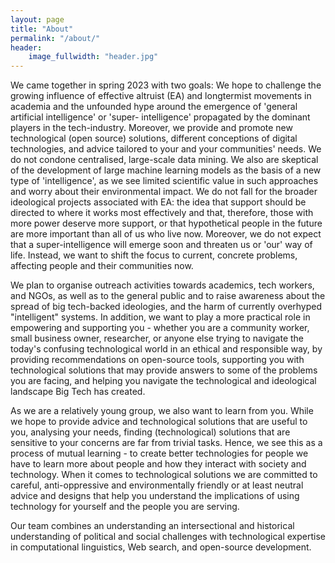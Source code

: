 ```yaml
---
layout: page
title: "About"
permalink: "/about/"
header:
    image_fullwidth: "header.jpg"
---
```

We came together in spring 2023 with two goals: We hope to challenge the growing influence of effective altruist (EA) and longtermist movements in academia and the unfounded hype around the emergence of 'general artificial intelligence' or 'super- intelligence' propagated by the dominant players in the tech-industry. Moreover, we provide and promote new technological (open source) solutions, different conceptions of digital technologies, and advice tailored to your and your communities' needs. We do not condone centralised, large-scale data mining. We also are skeptical of the development of large machine learning models as the basis of a new type of 'intelligence', as we see limited scientific value in such approaches and worry about their environmental impact. We do not fall for the broader ideological projects associated with EA: the idea that support should be directed to where it works most effectively and that, therefore, those with more power deserve more support, or that hypothetical people in the future are more important than all of us who live now. Moreover, we do not expect that a super-intelligence will emerge soon and threaten us or 'our' way of life. Instead, we want to shift the focus to current, concrete problems, affecting people and their communities now.

We plan to organise outreach activities towards academics, tech workers, and NGOs, as well as to the general public and to raise awareness about the spread of big tech-backed ideologies, and the harm of currently overhyped "intelligent" systems. In addition, we want to play a more practical role in empowering and supporting you - whether you are a community worker, small business owner, researcher, or anyone else trying to navigate the today's confusing technological world in an ethical and responsible way, by providing recommendations on open-source tools, supporting you with technological solutions that may provide answers to some of the problems you are facing, and helping you navigate the technological and ideological landscape Big Tech has created.

As we are a relatively young group, we also want to learn from you. While we hope to provide advice and technological solutions that are useful to you, analysing your needs, finding (technological) solutions that are sensitive to your concerns are far from trivial tasks. Hence, we see this as a process of mutual learning - to create better technologies for people we have to learn more about people and how they interact with society and technology. When it comes to technological solutions we are committed to careful, anti-oppressive and environmentally friendly or at least neutral advice and designs that help you understand the implications of using technology for yourself and the people you are serving.

Our team combines an understanding an intersectional and historical understanding of political and social challenges with technological expertise in computational linguistics, Web search, and open-source development.
